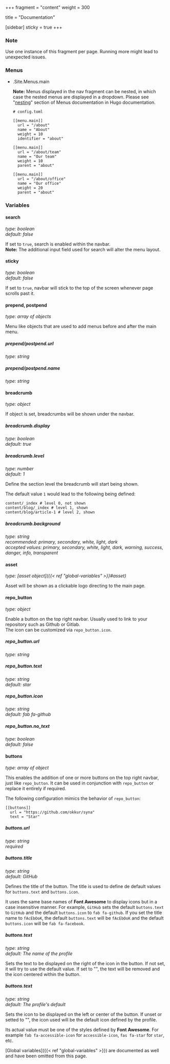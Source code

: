 +++
fragment = "content"
weight = 300

title = "Documentation"

[sidebar]
  sticky = true
+++

### Note

Use one instance of this fragment per page. Running more might lead to unexpected issues.

### Menus

- .Site.Menus.main

  **Note:** Menus displayed in the nav fragment can be nested, in which case the nested menus are displayed in a dropdown. Please see "[nesting](https://gohugo.io/content-management/menus/#nesting)" section of Menus documentation in Hugo documentation.

  ```
  # config.toml

  [[menu.main]]
    url = "/about"
    name = "About"
    weight = 10
    identifier = "about"

  [[menu.main]]
    url = "/about/team"
    name = "Our team"
    weight = 10
    parent = "about"

  [[menu.main]]
    url = "/about/office"
    name = "Our office"
    weight = 20
    parent = "about"
  ```

### Variables

#### search
*type: boolean*  
*default: false*

If set to `true`, search is enabled within the navbar.  
**Note:** The additional input field used for search will alter the menu layout.

#### sticky
*type: boolean*  
*default: false*

If set to `true`, navbar will stick to the top of the screen whenever page scrolls past it.

#### prepend, postpend
*type: array of objects*

Menu like objects that are used to add menus before and after the main menu.

##### prepend/postpend.url
*type: string*

##### prepend/postpend.name
*type: string*

#### breadcrumb
*type: object*

If object is set, breadcrumbs will be shown under the navbar.

##### breadcrumb.display
*type: boolean*  
*default: true*

##### breadcrumb.level
*type: number*  
*default: 1*

Define the section level the breadcrumb will start being shown.
 
The default value `1` would lead to the following being defined: 

```
content/_index # level 0, not shown
content/blog/_index # level 1, shown
content/blog/article-1 # level 2, shown
```

##### breadcrumb.background
*type:  string*  
*recommended: primary, secondary, white, light, dark*  
*accepted values: primary, secondary, white, light, dark, warning, success, danger, info, transparent*

#### asset
*type: [asset object]({{< ref "global-variables" >}}#asset)*

Asset will be shown as a clickable logo directing to the main page.

#### repo_button
*type: object*

Enable a button on the top right navbar. Usually used to link to your repository such as Github or Gitlab.  
The icon can be customized via `repo_button.icon`.

##### repo_button.url
*type: string*

##### repo_button.text
*type: string*  
*default: star*

##### repo_button.icon
*type: string*  
*default: fab fa-github*

##### repo_button.no_text
*type: boolean*  
*default: false*

#### buttons
*type: array of object*

This enables the addition of one or more buttons on the top right navbar, just like `repo_button`. It can be used in conjunction with `repo_button` or replace it entirely if required.

The following configuration mimics the behavior of `repo_button`:

```
[[buttons]] 
  url = "https://github.com/okkur/syna"
  text = "Star"
```

##### buttons.url
*type: string*  
*required*

##### buttons.title
*type: string*  
*default: GitHub*

Defines the title of the button. The title is used to define de default values for `buttons.text` and `buttons.icon`.

It uses the same base names of **Font Awesome** to display icons but in a case insensitive manner. For example, `GitHub` sets the default `buttons.text` to `GitHub` and the default `buttons.icon` to `fab fa-github`. If you set the title name to `fAcEbOoK`, the default `buttons.text` will be `fAcEbOoK` and the default `buttons.icon` will be `fab fa-facebook`.

##### buttons.text
*type: string*  
*default: The name of the profile* 

Sets the text to be displayed on the right of the icon in the button. If not set, it will try to use the default value. If set to "", the text will be removed and the icon centered within the button.

##### buttons.text
*type: string*  
*default: The profile's default*

Sets the icon to be displayed on the left or center of the button. If unset or setted to "", the icon used will be the default icon defined by the profile.

Its actual value must be one of the styles defined by **Font Awesome**. For example `fab fa-accessible-icon` for `accessible-icon`, `fas fa-star` for `star`, etc.

[Global variables]({{< ref "global-variables" >}}) are documented as well and have been omitted from this page.

